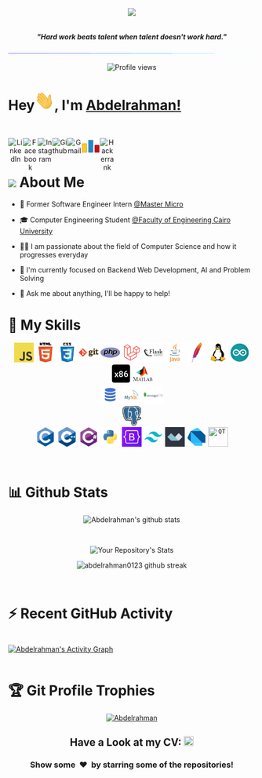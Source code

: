 <!--<p align="center">

  <img src="https://camo.githubusercontent.com/bc109ebf393b45e7e54faaf8d9bc9c7866883640a5682be7c8529be55edf1149/68747470733a2f2f7332373338392e7063646e2e636f2f77702d636f6e74656e742f75706c6f6164732f323031392f30382f41646f626553746f636b5f3234343637353435322e6a706567" alt="Coder GIF" width="400" height="300">
  <img src="https://media.giphy.com/media/SWoSkN6DxTszqIKEqv/giphy.gif" alt="Coder GIF" width="500" height="400">
  
</p>-->

<div align="center">
  
<img src="https://miro.medium.com/max/2048/1*OohqW5DGh9CQS4hLY5FXzA.png" height="320"/>

<br />
<br />

***"Hard work beats talent when talent doesn't work hard."***

  <img src="images/neon.gif">
  
 <!-- <a href="https://badges.pufler.dev">
    <img src="https://badges.pufler.dev/repos/abdelrahman0123?&a=0"> 
    
  </a> -->

![Profile views](https://gpvc.arturio.dev/abdelrahman0123) <!-- [![Repos Badge](https://badges.pufler.dev/repos/abdelrahman0123)](https://badges.pufler.dev) -->

</div>

# Hey<img src="images/wave.gif" width="40px" height="40px">, I'm [Abdelrahman!](https://www.linkedin.com/in/abdelrahman-hamdy-b42233194/)

<br/>
<div align="center">

<a href="https://www.linkedin.com/in/abdelrahman-hamdy-b42233194/"><img align="left" alt="LinkedIn" width="30px" src="https://user-images.githubusercontent.com/76125650/140648921-7692f46e-76c4-47f6-8c1f-383841428bbe.png" draggable="false" /></a>

  <a href="https://www.facebook.com/abdelrahman.alsayed.9/">
  <img align="left" alt="Facebook" width="30px" src="https://user-images.githubusercontent.com/76125650/139602215-302fea84-764a-45f9-8ca2-d623ede28c3c.png" draggable="false" />
</a>

<a href="https://www.instagram.com/_abdelrahman10/">
  <img align="left" alt="Instagram" width="30px" src="https://user-images.githubusercontent.com/76125650/141382540-72edfb69-b11e-4e61-81fd-9f0653da2162.png" draggable="false" /></a>
  
  <a href="https://github.com/abdelrahman0123">
  <img align="left" alt="Github" width="30px" src="https://user-images.githubusercontent.com/76125650/139602266-044d30d7-1ad5-4b59-a0db-bf0777dd8b7a.png" draggable="false" />
</a>

<a href="mailto:abdelrahmanhamdy49@gmail.com">
  <img align="left" alt="Gmail" width="30px" src="https://user-images.githubusercontent.com/76125650/141382583-1354ab1c-10a7-4605-a255-412ee57d2ad7.png" draggable="false" />
</a>

<a href="https://codeforces.com/profile/Abdelrahman0123">
  <img align="left" alt="Codeforces" width="37px" src="images/codeforces.png" draggable="false" />
</a> 
  
<a href="https://www.hackerrank.com/abdelrahman0123?hr_r=1">
  <img align="left" alt="Hackerrank" width="30px" src="https://assets.brandfolder.com/y9ol94wb/v/331198/view@2x.png?v=1591971279" draggable="false" />
</a>

</div>

<br />
<br />

# <img src="https://media.giphy.com/media/VgCDAzcKvsR6OM0uWg/giphy.gif" width="50" draggable="false" > About Me

- 🔭 Former Software Engineer Intern <a href="https://www.master-micro.com/">@Master Micro</a>

- 🎓 Computer Engineering Student <a href="http://eng.cu.edu.eg/ar/">@Faculty of Engineering Cairo University</a>

- 🏃‍♂️ I am passionate about the field of Computer Science and how it progresses everyday

- 🚧 I'm currently focused on Backend Web Development, AI and Problem Solving

- 💬 Ask me about anything, I'll be happy to help!

# 🧰 My Skills

<div align="center">

<code><img height="40" title="JavaScript" src="https://raw.githubusercontent.com/github/explore/80688e429a7d4ef2fca1e82350fe8e3517d3494d/topics/javascript/javascript.png"></code>
<code><img height="40" title="HTML" src="https://raw.githubusercontent.com/github/explore/80688e429a7d4ef2fca1e82350fe8e3517d3494d/topics/html/html.png"></code>
<code><img height="40" title="CSS" src="https://raw.githubusercontent.com/github/explore/80688e429a7d4ef2fca1e82350fe8e3517d3494d/topics/css/css.png"></code>
<code><img height="40" title="Git" src="https://raw.githubusercontent.com/github/explore/80688e429a7d4ef2fca1e82350fe8e3517d3494d/topics/git/git.png"></code>
<code><img height="40" title="PHP" src="https://raw.githubusercontent.com/github/explore/80688e429a7d4ef2fca1e82350fe8e3517d3494d/topics/php/php.png"></code>
<code><img height="40" title="Laravel" src="https://raw.githubusercontent.com/github/explore/80688e429a7d4ef2fca1e82350fe8e3517d3494d/topics/laravel/laravel.png"></code>
<code><img height="40" title="Flask" src="https://raw.githubusercontent.com/github/explore/80688e429a7d4ef2fca1e82350fe8e3517d3494d/topics/flask/flask.png"></code>
<code><img height="40" title="Java" src="https://raw.githubusercontent.com/github/explore/80688e429a7d4ef2fca1e82350fe8e3517d3494d/topics/java/java.png"></code>
<code><img height="40" title="Maven" src="https://raw.githubusercontent.com/github/explore/80688e429a7d4ef2fca1e82350fe8e3517d3494d/topics/maven/maven.png"></code>
<code><img height="40" title="Linux" src="https://raw.githubusercontent.com/github/explore/80688e429a7d4ef2fca1e82350fe8e3517d3494d/topics/linux/linux.png"></code>
<code><img height="40" title="Arduino" src="https://raw.githubusercontent.com/github/explore/80688e429a7d4ef2fca1e82350fe8e3517d3494d/topics/arduino/arduino.png"></code>
<code><img height="40" title="Assembly" src="images/asm.png"></code>
<code><img height="40" title="Matlab" src="https://raw.githubusercontent.com/github/explore/80688e429a7d4ef2fca1e82350fe8e3517d3494d/topics/matlab/matlab.png"></code>
<br />
<code><img height="40" title="SQL" src="https://raw.githubusercontent.com/github/explore/80688e429a7d4ef2fca1e82350fe8e3517d3494d/topics/sql/sql.png"></code>
<code><img height="40" title="MYSQL" src="https://raw.githubusercontent.com/github/explore/80688e429a7d4ef2fca1e82350fe8e3517d3494d/topics/mysql/mysql.png"></code>
<code><img height="40" title="Mongodb" src="https://raw.githubusercontent.com/github/explore/80688e429a7d4ef2fca1e82350fe8e3517d3494d/topics/mongodb/mongodb.png">
<code><img height="40" title="PostgreSQL" src="images/Postgresql.svg"></code>
</code>
<code><img height="40" title="C" src="https://raw.githubusercontent.com/devicons/devicon/master/icons/c/c-original.svg"></code>
<code><img height="40" title="C++" src="https://raw.githubusercontent.com/devicons/devicon/master/icons/cplusplus/cplusplus-original.svg"></code>
<code><img height="40" title="C#" src="https://raw.githubusercontent.com/devicons/devicon/master/icons/csharp/csharp-original.svg"></code>
<code><img height="40" title="Python" src="https://raw.githubusercontent.com/github/explore/80688e429a7d4ef2fca1e82350fe8e3517d3494d/topics/python/python.png"></code>
<code><img height="40" title="Bootstrap" src="images/bootstrap.png"></code>
<code><img height="40" title="Tailwind" src="images/tailwindcss.svg"></code>
<code><img height="40" width="40" title="Alpine JS" src="images/alpine.png"></code>
<code><img height="40" title="Dart" src="https://raw.githubusercontent.com/github/explore/80688e429a7d4ef2fca1e82350fe8e3517d3494d/topics/dart/dart.png"></code>
<code><img src="https://upload.wikimedia.org/wikipedia/commons/0/0b/Qt_logo_2016.svg" title="QT" width="40" height="40"/></code>

</div>

<br />

# 📊 Github Stats

<div align="center">

![Abdelrahman's github stats](https://github-readme-stats.vercel.app/api?username=abdelrahman0123&show_icons=true&theme=algolia&count_private=true)

  <br>
  
![Your Repository's Stats](https://github-readme-stats.vercel.app/api/top-langs/?username=abdelrahman0123&count_private=true&theme=algolia)

![abdelrahman0123 github streak](https://github-readme-streak-stats.herokuapp.com/?user=abdelrahman0123&theme=algolia&include_all_commits=true&count_private=true)

</div>

<br>

# ⚡ Recent GitHub Activity

  <br/>
   <a href="https://github.com/abdelrahman0123"><img alt="Abdelrahman's Activity Graph" src="https://activity-graph.herokuapp.com/graph?username=abdelrahman0123&custom_title=Abdelrahman's%20Contribution%20Graph&theme=react-dark" /></a>
  <br/>

<br/>

# :trophy: Git Profile Trophies

<p align="center"> <a href="https://github.com/ryo-ma/github-profile-trophy"><img src="https://github-profile-trophy.vercel.app/?username=abdelrahman0123&layout=compact&theme=algolia" alt="Abdelrahman" /></a> </p>

<h2 align="center">Have a Look at my CV: <a href="https://drive.google.com/file/d/1hFyIn9gE7WadnghfYJHayiabI5TggLS6/view?usp=sharing" target="_blank"> <img src="https://img.icons8.com/external-itim2101-lineal-color-itim2101/64/000000/external-resume-human-resources-itim2101-lineal-color-itim2101-1.png"  height="20" width="20" > </a>  </h2>
<h3 align="center">Show some &nbsp;❤️&nbsp; by starring some of the repositories!</h3>

<!--![GitHub Activity Graph](https://activity-graph.herokuapp.com/graph?username=abdelrahman0123)-->
<!-- <h1 align="center">

  <img src="https://media.giphy.com/media/jpVnC65DmYeyRL4LHS/giphy.gif" width="20%">
</h1> -->
<!--
**abdelrahman0123/abdelrahman0123** is a ✨ _special_ ✨ repository because its `README.md` (this file) appears on your GitHub profile.

Here are some ideas to get you started:

- 🔭 I’m currently working on ...
- 🌱 I’m currently learning ...
- 👯 I’m looking to collaborate on ...
- 🤔 I’m looking for help with ...
- 💬 Ask me about ...
- 📫 How to reach me: ...
- 😄 Pronouns: ...
- ⚡ Fun fact: ...
  -->
